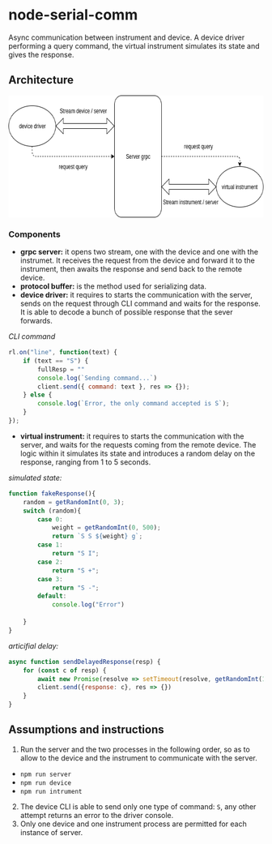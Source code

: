 # node-serial-comm

Async communication between instrument and device. A device driver performing a query command, the virtual instrument simulates its state and gives the response. 

## Architecture

<img align="center" width="651" height="241" src="https://github.com/enbis/node-serial-comm/blob/master/imgs/serial_comm.png">

### Components

* **grpc server:** it opens two stream, one with the device and one with the instrumet. It receives the request from the device and forward it to the instrument, then awaits the response and send back to the remote device.  
* **protocol buffer:** is the method used for serializing data.
* **device driver:** it requires to starts the communication with the server, sends on the request through CLI command and waits for the response. It is able to decode a bunch of possible response that the sever forwards.

_CLI command_
```javascript
rl.on("line", function(text) {
    if (text == "S") {
        fullResp = ""
        console.log(`Sending command...`)
        client.send({ command: text }, res => {});
    } else {
        console.log(`Error, the only command accepted is S`);
    }
});
```

* **virtual instrument:** it requires to starts the communication with the server, and waits for the requests coming from the remote device. The logic within it simulates its state and introduces a random delay on the response, ranging from 1 to 5 seconds. 

_simulated state:_
```javascript
function fakeResponse(){
    random = getRandomInt(0, 3);
    switch (random){
        case 0:
            weight = getRandomInt(0, 500);
            return `S S ${weight} g`;
        case 1:
            return "S I";
        case 2: 
            return "S +";
        case 3:
            return "S -";
        default:
            console.log("Error")

    }
}
```

_articifial delay:_ 
```javascript
async function sendDelayedResponse(resp) {
    for (const c of resp) {
        await new Promise(resolve => setTimeout(resolve, getRandomInt(1000, 5000)))
        client.send({response: c}, res => {})
    }
}
```

## Assumptions and instructions

1. Run the server and the two processes in the following order, so as to allow to the device and the instrument to communicate with the server. 
* `npm run server`
* `npm run device`
* `npm run intrument`

2. The device CLI is able to send only one type of command: `S`, any other attempt returns an error to the driver console.
3. Only one device and one instrument process are permitted for each instance of server.